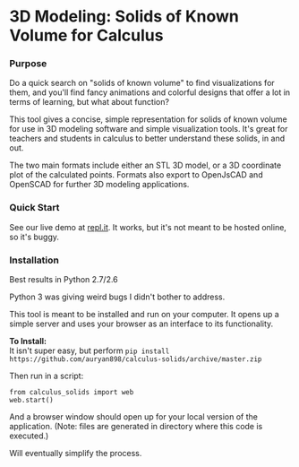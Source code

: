 # 3D Modeling: Solids of Known Volume for Calculus

### Purpose

Do a quick search on "solids of known volume" to find visualizations for them, and you'll find fancy animations and colorful designs that offer a lot in terms of learning, but what about function?

This tool gives a concise, simple representation for solids of known volume for use in 3D modeling software and simple visualization tools.  It's great for teachers and students in calculus to better understand these solids, in and out.

The two main formats include either an STL 3D model, or a 3D coordinate plot of the calculated points.  Formats also export to OpenJsCAD and OpenSCAD for further 3D modeling applications.

### Quick Start

See our live demo at [repl.it](https://calculus-solids2--ryanau.repl.co/). It works, but it's not meant to be hosted online, so it's buggy.

### Installation

Best results in Python 2.7/2.6

Python 3 was giving weird bugs I didn't bother to address.

This tool is meant to be installed and run on your computer. It opens up a simple server and uses your browser as an interface to its functionality.

**To Install:**  
It isn't super easy, but perform 
`pip install https://github.com/auryan898/calculus-solids/archive/master.zip`

Then run in a script:

    from calculus_solids import web
    web.start()

And a browser window should open up for your local version of the application. (Note: files are generated in directory where this code is executed.)

Will eventually simplify the process.
